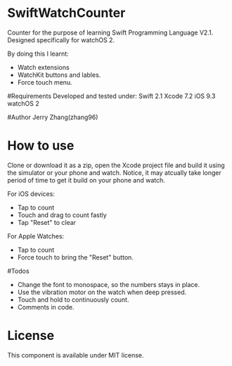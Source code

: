 # SwiftWatchCounter
Counter for the purpose of learning Swift Programming Language V2.1.
Designed specifically for watchOS 2.

By doing this I learnt:
- Watch extensions
- WatchKit buttons and lables.
- Force touch menu.


#Requirements
Developed and tested under:
Swift 2.1 
Xcode 7.2
iOS 9.3
watchOS 2

#Author 
Jerry Zhang(zhang96)

# How to use

Clone or download it as a zip, open the Xcode project file and build it using the simulator or your phone and watch. Notice, it may atcually take longer period of time to get it build on your phone and watch.

For iOS devices:
- Tap to count
- Touch and drag to count fastly
- Tap "Reset" to clear

For Apple Watches:
- Tap to count
- Force touch to bring the "Reset" button.



#Todos 
- Change the font to monospace, so the numbers stays in place.
- Use the vibration motor on the watch when deep pressed.
- Touch and hold to continuously count.
- Comments in code.

# License
This component is available under MIT license.